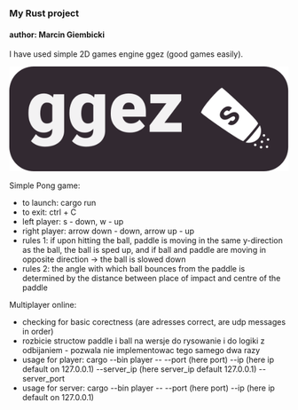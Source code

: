 ### My Rust project
#### author: Marcin Giembicki

I have used simple 2D games engine ggez (good games easily).

[![ggez logo](ggez-logo-maroon-full.svg)](http://ggez.rs/)

Simple Pong game:
- to launch: cargo run
- to exit: ctrl + C
- left player: s - down, w - up
- right player: arrow down - down, arrow up - up
- rules 1: if upon hitting the ball, paddle is moving in the same y-direction as the ball, the ball is sped up, and if ball and paddle are moving in opposite direction -> the ball is slowed down
- rules 2: the angle with which ball bounces from the paddle is determined by the distance between place of impact and centre of the paddle

Multiplayer online:
- checking for basic corectness (are adresses correct, are udp messages in order)
- rozbicie structow paddle i ball na wersje do rysowanie i do logiki z odbijaniem - pozwala nie implementowac tego samego dwa razy
- usage for player: cargo --bin player -- --port (here port) --ip (here ip default on 127.0.0.1) --server_ip (here server_ip default 127.0.0.1) --server_port
- usage for server: cargo --bin player -- --port (here port) --ip (here ip default on 127.0.0.1)